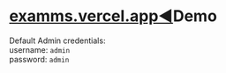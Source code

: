 
<h1><a href="https://examms.vercel.app">examms.vercel.app◀️</a>Demo</h1>

Default Admin credentials: 
<br/>
username: `admin`
<br/>
password: `admin`
